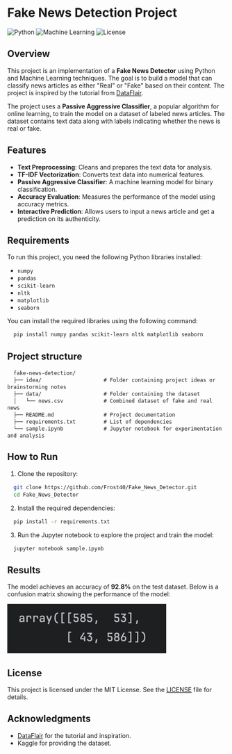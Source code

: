 # Fake News Detection Project

![Python](https://img.shields.io/badge/Python-3.7%2B-blue)
![Machine Learning](https://img.shields.io/badge/Machine%20Learning-Supervised%20Learning-green)
![License](https://img.shields.io/badge/License-MIT-yellow)

## Overview

This project is an implementation of a **Fake News Detector** using Python and Machine Learning techniques. The goal is to build a model that can classify news articles as either "Real" or "Fake" based on their content. The project is inspired by the tutorial from [DataFlair](https://data-flair.training/blogs/advanced-python-project-detecting-fake-news/).

The project uses a **Passive Aggressive Classifier**, a popular algorithm for online learning, to train the model on a dataset of labeled news articles. The dataset contains text data along with labels indicating whether the news is real or fake.

## Features

- **Text Preprocessing**: Cleans and prepares the text data for analysis.
- **TF-IDF Vectorization**: Converts text data into numerical features.
- **Passive Aggressive Classifier**: A machine learning model for binary classification.
- **Accuracy Evaluation**: Measures the performance of the model using accuracy metrics.
- **Interactive Prediction**: Allows users to input a news article and get a prediction on its authenticity.

## Requirements

To run this project, you need the following Python libraries installed:

- `numpy`
- `pandas`
- `scikit-learn`
- `nltk`
- `matplotlib`
- `seaborn`

You can install the required libraries using the following command:

```bash
  pip install numpy pandas scikit-learn nltk matplotlib seaborn
```

## Project structure
```
  fake-news-detection/
  ├── idea/                    # Folder containing project ideas or brainstorming notes
  ├── data/                    # Folder containing the dataset
  │   └── news.csv             # Combined dataset of fake and real news
  ├── README.md                # Project documentation
  ├── requirements.txt         # List of dependencies
  └── sample.ipynb             # Jupyter notebook for experimentation and analysis
```

## How to Run
1. Clone the repository:
```bash
  git clone https://github.com/Frost40/Fake_News_Detector.git
  cd Fake_News_Detector
```

2. Install the required dependencies:
```bash
  pip install -r requirements.txt
```

3. Run the Jupyter notebook to explore the project and train the model:
```bash
  jupyter notebook sample.ipynb
```

## Results

The model achieves an accuracy of **92.8%** on the test dataset. Below is a confusion matrix showing the performance of the model:

![Confusion Matrix](images/confusion_matrix.png)

## License

This project is licensed under the MIT License. See the [LICENSE](LICENSE) file for details.

## Acknowledgments

- [DataFlair](https://data-flair.training/blogs/advanced-python-project-detecting-fake-news/) for the tutorial and inspiration.
- Kaggle for providing the dataset.
